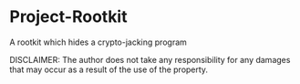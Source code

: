 # Project-Rootkit
A rootkit which hides a crypto-jacking program

DISCLAIMER:
The author does not take any responsibility for any damages that may occur as a result of the use of the property.
